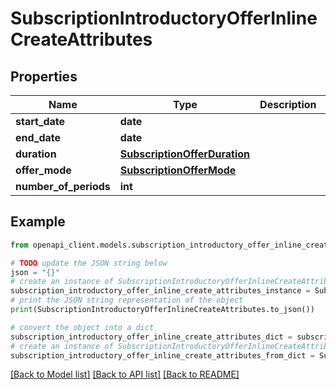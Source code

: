 # SubscriptionIntroductoryOfferInlineCreateAttributes


## Properties

Name | Type | Description | Notes
------------ | ------------- | ------------- | -------------
**start_date** | **date** |  | [optional] 
**end_date** | **date** |  | [optional] 
**duration** | [**SubscriptionOfferDuration**](SubscriptionOfferDuration.md) |  | 
**offer_mode** | [**SubscriptionOfferMode**](SubscriptionOfferMode.md) |  | 
**number_of_periods** | **int** |  | 

## Example

```python
from openapi_client.models.subscription_introductory_offer_inline_create_attributes import SubscriptionIntroductoryOfferInlineCreateAttributes

# TODO update the JSON string below
json = "{}"
# create an instance of SubscriptionIntroductoryOfferInlineCreateAttributes from a JSON string
subscription_introductory_offer_inline_create_attributes_instance = SubscriptionIntroductoryOfferInlineCreateAttributes.from_json(json)
# print the JSON string representation of the object
print(SubscriptionIntroductoryOfferInlineCreateAttributes.to_json())

# convert the object into a dict
subscription_introductory_offer_inline_create_attributes_dict = subscription_introductory_offer_inline_create_attributes_instance.to_dict()
# create an instance of SubscriptionIntroductoryOfferInlineCreateAttributes from a dict
subscription_introductory_offer_inline_create_attributes_from_dict = SubscriptionIntroductoryOfferInlineCreateAttributes.from_dict(subscription_introductory_offer_inline_create_attributes_dict)
```
[[Back to Model list]](../README.md#documentation-for-models) [[Back to API list]](../README.md#documentation-for-api-endpoints) [[Back to README]](../README.md)


